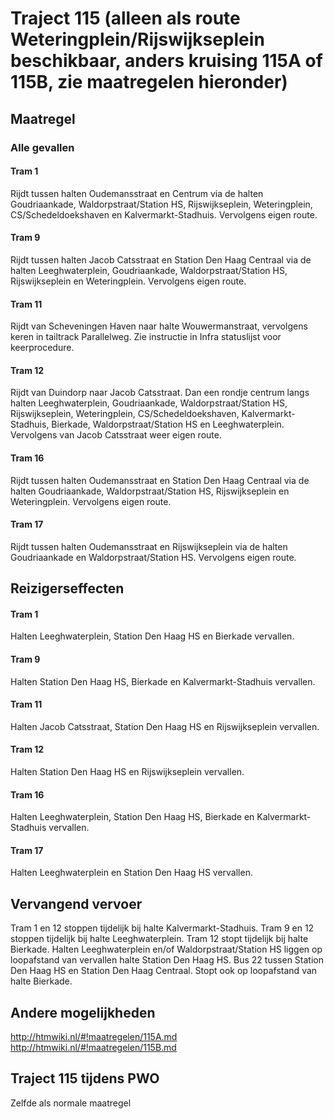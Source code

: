 # Traject 115 (alleen als route Weteringplein/Rijswijkseplein beschikbaar, anders kruising 115A of 115B, zie maatregelen hieronder) 
## Maatregel
### Alle gevallen

#### Tram 1 
Rijdt tussen halten Oudemansstraat en Centrum via de halten Goudriaankade, Waldorpstraat/Station HS, Rijswijkseplein, Weteringplein, CS/Schedeldoekshaven en Kalvermarkt-Stadhuis. Vervolgens eigen route.

#### Tram 9 
Rijdt tussen halten Jacob Catsstraat en Station Den Haag Centraal via de halten Leeghwaterplein, Goudriaankade, Waldorpstraat/Station HS, Rijswijkseplein en Weteringplein. Vervolgens eigen route.

#### Tram 11 
Rijdt van Scheveningen Haven naar halte Wouwermanstraat, vervolgens keren in tailtrack Parallelweg. Zie instructie in Infra statuslijst voor keerprocedure.

#### Tram 12 
Rijdt van Duindorp naar Jacob Catsstraat. Dan een rondje centrum langs halten Leeghwaterplein, Goudriaankade, Waldorpstraat/Station HS, Rijswijkseplein, Weteringplein, CS/Schedeldoekshaven, Kalvermarkt-Stadhuis, Bierkade, Waldorpstraat/Station HS en Leeghwaterplein. Vervolgens van Jacob Catsstraat weer eigen route. 

#### Tram 16 
Rijdt tussen halten Oudemansstraat en Station Den Haag Centraal via de halten Goudriaankade, Waldorpstraat/Station HS, Rijswijkseplein en Weteringplein. Vervolgens eigen route.

#### Tram 17 
Rijdt tussen halten Oudemansstraat en Rijswijkseplein via de halten Goudriaankade en Waldorpstraat/Station HS. Vervolgens eigen route.

## Reizigerseffecten

#### Tram 1 
Halten Leeghwaterplein, Station Den Haag HS en Bierkade vervallen.

#### Tram 9 
Halten Station Den Haag HS, Bierkade en Kalvermarkt-Stadhuis vervallen.

#### Tram 11 
Halten Jacob Catsstraat, Station Den Haag HS en Rijswijkseplein vervallen.

#### Tram 12 
Halten Station Den Haag HS en Rijswijkseplein vervallen.

#### Tram 16 
Halten Leeghwaterplein, Station Den Haag HS, Bierkade en Kalvermarkt-Stadhuis vervallen.

#### Tram 17 
Halten Leeghwaterplein en Station Den Haag HS vervallen.

## Vervangend vervoer
Tram 1 en 12 stoppen tijdelijk bij halte Kalvermarkt-Stadhuis.
Tram 9 en 12 stoppen tijdelijk bij halte Leeghwaterplein.
Tram 12 stopt tijdelijk bij halte Bierkade.
Halten Leeghwaterplein en/of Waldorpstraat/Station HS liggen op loopafstand van vervallen halte Station Den Haag HS.
Bus 22 tussen Station Den Haag HS en Station Den Haag Centraal. Stopt ook op loopafstand van halte Bierkade.

## Andere mogelijkheden
http://htmwiki.nl/#!maatregelen/115A.md
http://htmwiki.nl/#!maatregelen/115B.md

## Traject 115 tijdens PWO
Zelfde als normale maatregel
